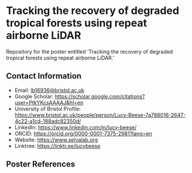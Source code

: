 # Tracking the recovery of degraded tropical forests using repeat airborne LiDAR
Repository for the poster entitled 'Tracking the recovery of degraded tropical forests using repeat airborne LiDAR.'

## Contact Information
- Email: lb16936@bristol.ac.uk
- Google Scholar: https://scholar.google.com/citations?user=PtkYKcsAAAAJ&hl=en
- University of Bristol Profile: https://www.bristol.ac.uk/people/person/Lucy-Beese-7a788016-2647-4c22-a1cd-188adc82350d/
- LinkedIn: https://www.linkedin.com/in/lucy-beese/
- ORCID: https://orcid.org/0000-0001-7375-2981?lang=en
- Website: https://www.selvalab.org
- Linktree: https://linktr.ee/lucybeese

## Poster References
